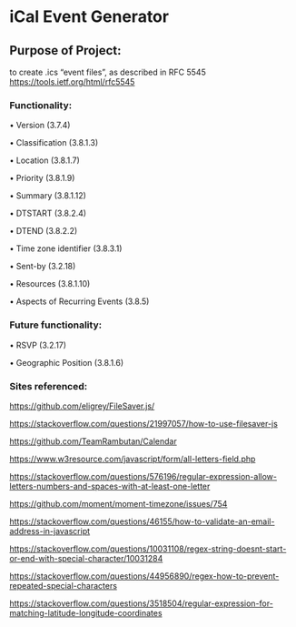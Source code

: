 # iCal Event Generator

## Purpose of Project: 
to create .ics “event files”, as described in RFC 5545 https://tools.ietf.org/html/rfc5545

### Functionality:
• Version (3.7.4)

• Classification (3.8.1.3)

• Location (3.8.1.7) 

• Priority (3.8.1.9)

• Summary (3.8.1.12)

• DTSTART (3.8.2.4)

• DTEND (3.8.2.2)

• Time zone identifier (3.8.3.1)

• Sent-by (3.2.18)

• Resources (3.8.1.10)

• Aspects of Recurring Events (3.8.5)

### Future functionality:
• RSVP (3.2.17)

• Geographic Position (3.8.1.6)

### Sites referenced:

https://github.com/eligrey/FileSaver.js/

https://stackoverflow.com/questions/21997057/how-to-use-filesaver-js

https://github.com/TeamRambutan/Calendar

https://www.w3resource.com/javascript/form/all-letters-field.php

https://stackoverflow.com/questions/576196/regular-expression-allow-letters-numbers-and-spaces-with-at-least-one-letter

https://github.com/moment/moment-timezone/issues/754

https://stackoverflow.com/questions/46155/how-to-validate-an-email-address-in-javascript

https://stackoverflow.com/questions/10031108/regex-string-doesnt-start-or-end-with-special-character/10031284

https://stackoverflow.com/questions/44956890/regex-how-to-prevent-repeated-special-characters

https://stackoverflow.com/questions/3518504/regular-expression-for-matching-latitude-longitude-coordinates
